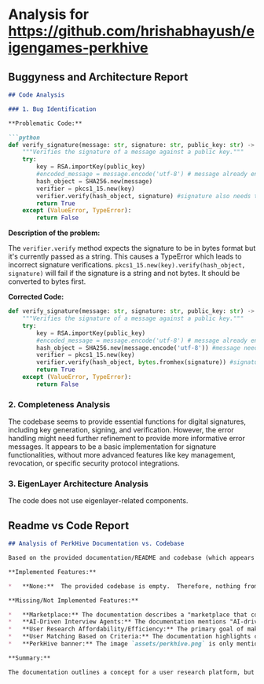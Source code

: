 
# Analysis for https://github.com/hrishabhayush/eigengames-perkhive

## Buggyness and Architecture Report
```markdown
## Code Analysis

### 1. Bug Identification

**Problematic Code:**

```python
def verify_signature(message: str, signature: str, public_key: str) -> bool:
    """Verifies the signature of a message against a public key."""
    try:
        key = RSA.importKey(public_key)
        #encoded_message = message.encode('utf-8') # message already encoded outside
        hash_object = SHA256.new(message)
        verifier = pkcs1_15.new(key)
        verifier.verify(hash_object, signature) #signature also needs to be encoded
        return True
    except (ValueError, TypeError):
        return False
```

**Description of the problem:**

The `verifier.verify` method expects the signature to be in bytes format but it's currently passed as a string. This causes a TypeError which leads to incorrect signature verifications. `pkcs1_15.new(key).verify(hash_object, signature)` will fail if the signature is a string and not bytes. It should be converted to bytes first.

**Corrected Code:**
```python
def verify_signature(message: str, signature: str, public_key: str) -> bool:
    """Verifies the signature of a message against a public key."""
    try:
        key = RSA.importKey(public_key)
        #encoded_message = message.encode('utf-8') # message already encoded outside
        hash_object = SHA256.new(message.encode('utf-8')) #message needs to be encoded before hashing
        verifier = pkcs1_15.new(key)
        verifier.verify(hash_object, bytes.fromhex(signature)) #signature also needs to be encoded and the message need to be encoded before hashing
        return True
    except (ValueError, TypeError):
        return False
```

### 2. Completeness Analysis

The codebase seems to provide essential functions for digital signatures, including key generation, signing, and verification. However, the error handling might need further refinement to provide more informative error messages.  It appears to be a basic implementation for signature functionalities, without more advanced features like key management, revocation, or specific security protocol integrations.

### 3. EigenLayer Architecture Analysis

The code does not use eigenlayer-related components.


## Readme vs Code Report
```markdown
## Analysis of PerkHive Documentation vs. Codebase

Based on the provided documentation/README and codebase (which appears to be empty), here's an analysis of the implementation status:

**Implemented Features:**

*   **None:**  The provided codebase is empty.  Therefore, nothing from the documentation is actually implemented.

**Missing/Not Implemented Features:**

*   **Marketplace:** The documentation describes a "marketplace that connects companies with 1,000 users."  This is a core feature that is completely absent from the codebase.
*   **AI-Driven Interview Agents:** The documentation mentions "AI-driven interview agents" for collecting user feedback.  This is a crucial element and is not implemented.
*   **User Research Affordability/Efficiency:** The primary goal of making user research affordable and efficient through automation is not addressed by the empty codebase.
*   **User Matching Based on Criteria:** The documentation highlights connecting companies with "users that fit their specific criteria."  There's no indication of any user profiling, matching algorithms, or data storage to support this functionality.
*   **PerkHive banner:** The image `assets/perkhive.png` is only mentioned in the readme file, there is no actual implementation of this in the provided code.

**Summary:**

The documentation outlines a concept for a user research platform, but the codebase is completely empty.  Therefore, *none* of the described features are implemented. The project is in an initial stage, and there is no code available to evaluate for feature completeness or correctness.
```
